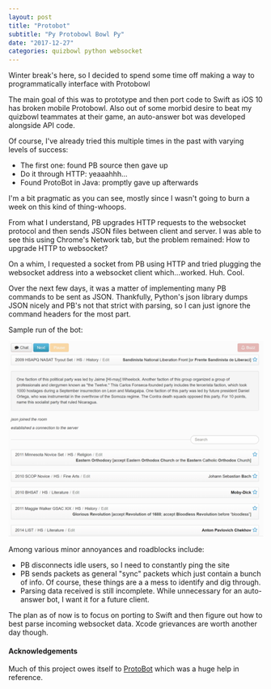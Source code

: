 ```yaml
---
layout: post
title: "Protobot"
subtitle: "Py Protobowl Bowl Py"
date: "2017-12-27"
categories: quizbowl python websocket
---
```


Winter break's here, so I decided to spend some time off making a way to programmatically
interface with Protobowl

The main goal of this was to prototype and then port code to Swift as iOS 10 has broken
mobile Protobowl.
Also out of some morbid desire to beat my quizbowl teammates at their game,
an auto-answer bot was developed alongside API code.

Of course, I've already tried this multiple times in the past with varying levels of success:
  - The first one: found PB source then gave up
  - Do it through HTTP: yeaaahhh...
  - Found ProtoBot in Java: promptly gave up afterwards

I'm a bit pragmatic as you can see, mostly since I wasn't going to burn a week on
this kind of thing-whoops.

From what I understand, PB upgrades HTTP requests to the websocket protocol and then sends
JSON files between client and server. I was able to see this using Chrome's Network
tab, but the problem remained: How to upgrade HTTP to websocket?

On a whim, I requested a socket from PB using HTTP and tried plugging the websocket address
into a websocket client which...worked. Huh. Cool.

Over the next few days, it was a matter of implementing many PB commands to be sent as
JSON. Thankfully, Python's json library dumps JSON nicely and PB's not that strict with
parsing, so I can just ignore the command headers for the most part.

Sample run of the bot:

![Sample run of bot](/images/protobot/pyprotobot.gif)

Among various minor annoyances and roadblocks include:
  - PB disconnects idle users, so I need to constantly ping the site
  - PB sends packets as general "sync" packets which just contain a bunch of info.
  Of course, these things are a a mess to identify and dig through.
  - Parsing data received is still incomplete. While unnecessary for an auto-answer bot,
  I want it for a future client.

The plan as of now is to focus on porting to Swift and then figure out how to best
parse incoming websocket data. Xcode grievances are worth another day though.

#### Acknowledgements

Much of this project owes itself to [ProtoBot](https://github.com/bobacadodl/ProtoBot)
which was a huge help in reference.